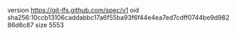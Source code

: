 version https://git-lfs.github.com/spec/v1
oid sha256:10ccb13106caddabbc17a6f55ba93f6f44e4ea7ed7cdff0744be9d98286d6c87
size 5553
